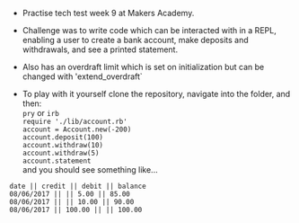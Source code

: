 * Practise tech test week 9 at Makers Academy.

* Challenge was to write code which can be interacted with in a REPL, enabling a user to create a bank account, make deposits and withdrawals, and see a printed statement.

* Also has an overdraft limit which is set on initialization but can be changed with 'extend_overdraft`    

* To play with it yourself clone the repository, navigate into the folder, and then:  
`pry` or `irb`  
`require './lib/account.rb'`  
`account = Account.new(-200)`  
`account.deposit(100)`  
`account.withdraw(10)`  
`account.withdraw(5)`  
`account.statement`  
and you should see something like...
```
date || credit || debit || balance
08/06/2017 || || 5.00 || 85.00
08/06/2017 || || 10.00 || 90.00
08/06/2017 || 100.00 || || 100.00
```
